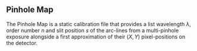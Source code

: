 ## Pinhole Map

The Pinhole Map is a static calibration file that provides a list wavelength $\lambda$, order number $n$ and slit position $s$ of the arc-lines from a multi-pinhole exposure alongside a first approximation of their ($X, Y$) pixel-positions on the detector.
